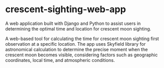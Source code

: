 # crescent-sighting-web-app
A web application built with Django and Python to assist users in determining the optimal time and location for crescent moon sighting.

A web-based tool for calculating the time for crescent moon sighting first observation at a specific location. The app uses Skyfield library for astronomical calculation to determine the precise moment when the crescent moon becomes visible, considering factors such as geographic coordinates, local time, and atmospheric conditions.
